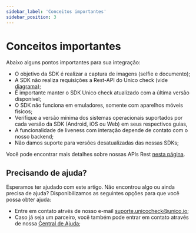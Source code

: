 ```yaml
---
sidebar_label: 'Conceitos importantes'
sidebar_position: 3
---
```


# Conceitos importantes

Abaixo alguns pontos importantes para sua integração:

- O objetivo da SDK é realizar a captura de imagens (selfie e documento);
- A SDK não realiza requisições a Rest-API do Unico check (vide [diagrama](/guias/web/overview#como-funciona-este-sdk));
- É importante manter o SDK Unico check atualizado com a última versão disponível;
- O SDK não funciona em emuladores, somente com aparelhos móveis físicos;
- Verifique a versão mínima dos sistemas operacionais suportados por cada versão da SDK (Android, iOS ou Web) em seus respectivos guias,
- A funcionalidade de liveness com interação depende de contato com o nosso backend;
- Não damos suporte para versões desatualizadas das nossas SDKs;

Você pode encontrar mais detalhes sobre nossas APIs Rest [nesta página](https://www3.acesso.io/identity/services/v3/docs/#section/Fluxos).

## Precisando de ajuda?

Esperamos ter ajudado com este artigo. Não encontrou algo ou ainda precisa de ajuda? Disponibilizamos as seguintes opções para que você possa obter ajuda:

- Entre em contato atrvés de nosso e-mail [suporte.unicocheck@unico.io](mailto:suporte.unicocheck@unico.io);
- Caso já seja um parceiro, você também pode entrar em contato através de nossa [Central de Ajuda](https://ajuda.unico.io/hc/pt-br/categories/360002344171);
